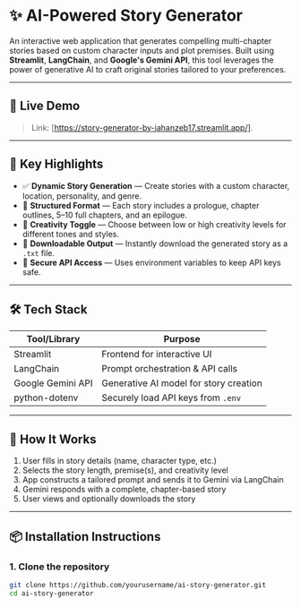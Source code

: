 # ✨ AI-Powered Story Generator

An interactive web application that generates compelling multi-chapter stories based on custom character inputs and plot premises. Built using **Streamlit**, **LangChain**, and **Google's Gemini API**, this tool leverages the power of generative AI to craft original stories tailored to your preferences.

---

## 🚀 Live Demo

> Link: [https://story-generator-by-jahanzeb17.streamlit.app/].

---

## 📌 Key Highlights

- ✅ **Dynamic Story Generation** — Create stories with a custom character, location, personality, and genre.
- 📖 **Structured Format** — Each story includes a prologue, chapter outlines, 5–10 full chapters, and an epilogue.
- 🧠 **Creativity Toggle** — Choose between low or high creativity levels for different tones and styles.
- 📂 **Downloadable Output** — Instantly download the generated story as a `.txt` file.
- 🔐 **Secure API Access** — Uses environment variables to keep API keys safe.

---

## 🛠️ Tech Stack

| Tool/Library         | Purpose                                 |
|----------------------|------------------------------------------|
| Streamlit            | Frontend for interactive UI              |
| LangChain            | Prompt orchestration & API calls         |
| Google Gemini API    | Generative AI model for story creation   |
| python-dotenv        | Securely load API keys from `.env`       |

---

## 🧪 How It Works

1. User fills in story details (name, character type, etc.)
2. Selects the story length, premise(s), and creativity level
3. App constructs a tailored prompt and sends it to Gemini via LangChain
4. Gemini responds with a complete, chapter-based story
5. User views and optionally downloads the story

---

## 📦 Installation Instructions

### 1. Clone the repository
```bash
git clone https://github.com/yourusername/ai-story-generator.git
cd ai-story-generator

